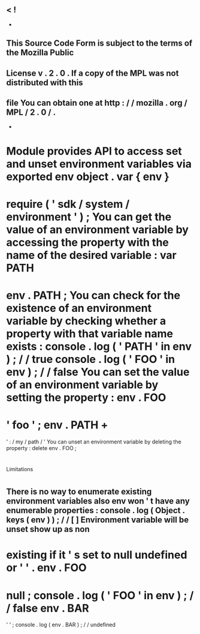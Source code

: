 <
!
-
-
This
Source
Code
Form
is
subject
to
the
terms
of
the
Mozilla
Public
-
License
v
.
2
.
0
.
If
a
copy
of
the
MPL
was
not
distributed
with
this
-
file
You
can
obtain
one
at
http
:
/
/
mozilla
.
org
/
MPL
/
2
.
0
/
.
-
-
>
Module
provides
API
to
access
set
and
unset
environment
variables
via
exported
env
object
.
var
{
env
}
=
require
(
'
sdk
/
system
/
environment
'
)
;
You
can
get
the
value
of
an
environment
variable
by
accessing
the
property
with
the
name
of
the
desired
variable
:
var
PATH
=
env
.
PATH
;
You
can
check
for
the
existence
of
an
environment
variable
by
checking
whether
a
property
with
that
variable
name
exists
:
console
.
log
(
'
PATH
'
in
env
)
;
/
/
true
console
.
log
(
'
FOO
'
in
env
)
;
/
/
false
You
can
set
the
value
of
an
environment
variable
by
setting
the
property
:
env
.
FOO
=
'
foo
'
;
env
.
PATH
+
=
'
:
/
my
/
path
/
'
You
can
unset
an
environment
variable
by
deleting
the
property
:
delete
env
.
FOO
;
#
#
Limitations
#
#
There
is
no
way
to
enumerate
existing
environment
variables
also
env
won
'
t
have
any
enumerable
properties
:
console
.
log
(
Object
.
keys
(
env
)
)
;
/
/
[
]
Environment
variable
will
be
unset
show
up
as
non
-
existing
if
it
'
s
set
to
null
undefined
or
'
'
.
env
.
FOO
=
null
;
console
.
log
(
'
FOO
'
in
env
)
;
/
/
false
env
.
BAR
=
'
'
;
console
.
log
(
env
.
BAR
)
;
/
/
undefined
